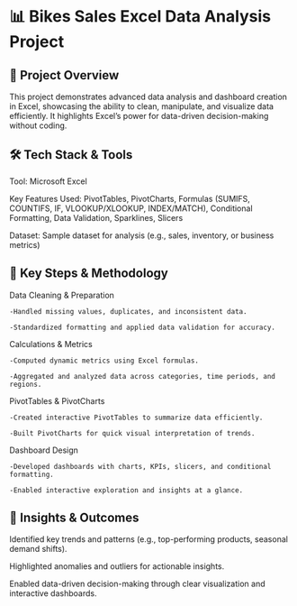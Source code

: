 # 📊 Bikes Sales Excel Data Analysis Project
## 📌 Project Overview

This project demonstrates advanced data analysis and dashboard creation in Excel, showcasing the ability to clean, manipulate, and visualize data efficiently. It highlights Excel’s power for data-driven decision-making without coding.

## 🛠️ Tech Stack & Tools

Tool: Microsoft Excel

Key Features Used: PivotTables, PivotCharts, Formulas (SUMIFS, COUNTIFS, IF, VLOOKUP/XLOOKUP, INDEX/MATCH), Conditional Formatting, Data Validation, Sparklines, Slicers

Dataset: Sample dataset for analysis (e.g., sales, inventory, or business metrics)

## 🔹 Key Steps & Methodology

Data Cleaning & Preparation

    -Handled missing values, duplicates, and inconsistent data.

    -Standardized formatting and applied data validation for accuracy.

Calculations & Metrics

    -Computed dynamic metrics using Excel formulas.

    -Aggregated and analyzed data across categories, time periods, and regions.

PivotTables & PivotCharts

    -Created interactive PivotTables to summarize data efficiently.

    -Built PivotCharts for quick visual interpretation of trends.

Dashboard Design

    -Developed dashboards with charts, KPIs, slicers, and conditional formatting.

    -Enabled interactive exploration and insights at a glance.

## 🚀 Insights & Outcomes

Identified key trends and patterns (e.g., top-performing products, seasonal demand shifts).

Highlighted anomalies and outliers for actionable insights.

Enabled data-driven decision-making through clear visualization and interactive dashboards.
